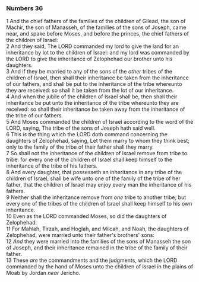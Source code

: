 ### Numbers 36

1 And the chief fathers of the families of the children of Gilead, the son of Machir, the son of Manasseh, of the families of the sons of Joseph, came near, and spake before Moses, and before the princes, the chief fathers of the children of Israel:  
2 And they said, The LORD commanded my lord to give the land for an inheritance by lot to the children of Israel: and my lord was commanded by the LORD to give the inheritance of Zelophehad our brother unto his daughters.  
3 And if they be married to any of the sons of the *other* tribes of the children of Israel, then shall their inheritance be taken from the inheritance of our fathers, and shall be put to the inheritance of the tribe whereunto they are received: so shall it be taken from the lot of our inheritance.  
4 And when the jubile of the children of Israel shall be, then shall their inheritance be put unto the inheritance of the tribe whereunto they are received: so shall their inheritance be taken away from the inheritance of the tribe of our fathers.  
5 And Moses commanded the children of Israel according to the word of the LORD, saying, The tribe of the sons of Joseph hath said well.  
6 This *is* the thing which the LORD doth command concerning the daughters of Zelophehad, saying, Let them marry to whom they think best; only to the family of the tribe of their father shall they marry.  
7 So shall not the inheritance of the children of Israel remove from tribe to tribe: for every one of the children of Israel shall keep himself to the inheritance of the tribe of his fathers.  
8 And every daughter, that possesseth an inheritance in any tribe of the children of Israel, shall be wife unto one of the family of the tribe of her father, that the children of Israel may enjoy every man the inheritance of his fathers.  
9 Neither shall the inheritance remove from *one* tribe to another tribe; but every one of the tribes of the children of Israel shall keep himself to his own inheritance.  
10 Even as the LORD commanded Moses, so did the daughters of Zelophehad:  
11 For Mahlah, Tirzah, and Hoglah, and Milcah, and Noah, the daughters of Zelophehad, were married unto their father's brothers' sons:  
12 *And* they were married into the families of the sons of Manasseh the son of Joseph, and their inheritance remained in the tribe of the family of their father.  
13 These *are* the commandments and the judgments, which the LORD commanded by the hand of Moses unto the children of Israel in the plains of Moab by Jordan *near* Jericho.  
